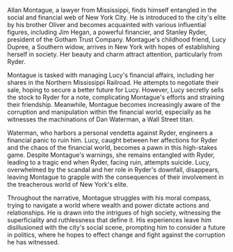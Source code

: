 Allan Montague, a lawyer from Mississippi, finds himself entangled in the social and financial web of New York City. He is introduced to the city's elite by his brother Oliver and becomes acquainted with various influential figures, including Jim Hegan, a powerful financier, and Stanley Ryder, president of the Gotham Trust Company. Montague's childhood friend, Lucy Dupree, a Southern widow, arrives in New York with hopes of establishing herself in society. Her beauty and charm attract attention, particularly from Ryder.

Montague is tasked with managing Lucy's financial affairs, including her shares in the Northern Mississippi Railroad. He attempts to negotiate their sale, hoping to secure a better future for Lucy. However, Lucy secretly sells the stock to Ryder for a note, complicating Montague's efforts and straining their friendship. Meanwhile, Montague becomes increasingly aware of the corruption and manipulation within the financial world, especially as he witnesses the machinations of Dan Waterman, a Wall Street titan.

Waterman, who harbors a personal vendetta against Ryder, engineers a financial panic to ruin him. Lucy, caught between her affections for Ryder and the chaos of the financial world, becomes a pawn in this high-stakes game. Despite Montague's warnings, she remains entangled with Ryder, leading to a tragic end when Ryder, facing ruin, attempts suicide. Lucy, overwhelmed by the scandal and her role in Ryder's downfall, disappears, leaving Montague to grapple with the consequences of their involvement in the treacherous world of New York's elite.

Throughout the narrative, Montague struggles with his moral compass, trying to navigate a world where wealth and power dictate actions and relationships. He is drawn into the intrigues of high society, witnessing the superficiality and ruthlessness that define it. His experiences leave him disillusioned with the city's social scene, prompting him to consider a future in politics, where he hopes to effect change and fight against the corruption he has witnessed.